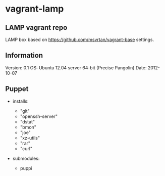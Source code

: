 vagrant-lamp
============

LAMP vagrant repo
---
LAMP box based on https://github.com/msvrtan/vagrant-base settings.

Information
---
Version:  0.1 
OS:       Ubuntu 12.04 server 64-bit (Precise Pangolin)
Date:     2012-10-07


Puppet
---
* installs:
  - "git"
  - "openssh-server"
  - "dstat"
  - "bmon"
  - "joe"
  - "xz-utils"
  - "rar"
  - "curl"

* submodules:
  - puppi
